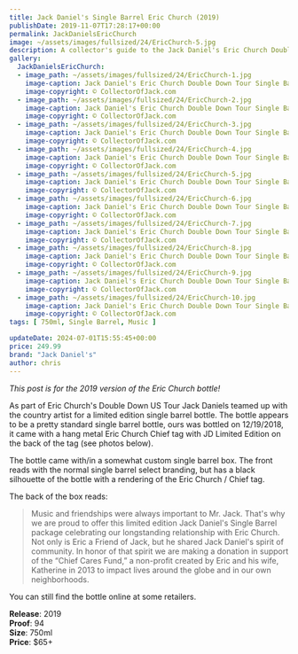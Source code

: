 ```yaml
---
title: Jack Daniel's Single Barrel Eric Church (2019)
publishDate: 2019-11-07T17:28:17+00:00
permalink: JackDanielsEricChurch
image: ~/assets/images/fullsized/24/EricChurch-5.jpg
description: A collector's guide to the Jack Daniel's Eric Church Double Down Tour Single Barrel Release from 2019
gallery:
  JackDanielsEricChurch:
  - image_path: ~/assets/images/fullsized/24/EricChurch-1.jpg
    image-caption: Jack Daniel's Eric Church Double Down Tour Single Barrel Release from 2019
    image-copyright: © CollectorOfJack.com
  - image_path: ~/assets/images/fullsized/24/EricChurch-2.jpg
    image-caption: Jack Daniel's Eric Church Double Down Tour Single Barrel Release from 2019
    image-copyright: © CollectorOfJack.com
  - image_path: ~/assets/images/fullsized/24/EricChurch-3.jpg
    image-caption: Jack Daniel's Eric Church Double Down Tour Single Barrel Release from 2019
    image-copyright: © CollectorOfJack.com
  - image_path: ~/assets/images/fullsized/24/EricChurch-4.jpg
    image-caption: Jack Daniel's Eric Church Double Down Tour Single Barrel Release from 2019
    image-copyright: © CollectorOfJack.com
  - image_path: ~/assets/images/fullsized/24/EricChurch-5.jpg
    image-caption: Jack Daniel's Eric Church Double Down Tour Single Barrel Release from 2019
    image-copyright: © CollectorOfJack.com
  - image_path: ~/assets/images/fullsized/24/EricChurch-6.jpg
    image-caption: Jack Daniel's Eric Church Double Down Tour Single Barrel Release from 2019
    image-copyright: © CollectorOfJack.com
  - image_path: ~/assets/images/fullsized/24/EricChurch-7.jpg
    image-caption: Jack Daniel's Eric Church Double Down Tour Single Barrel Release from 2019
    image-copyright: © CollectorOfJack.com
  - image_path: ~/assets/images/fullsized/24/EricChurch-8.jpg
    image-caption: Jack Daniel's Eric Church Double Down Tour Single Barrel Release from 2019
    image-copyright: © CollectorOfJack.com
  - image_path: ~/assets/images/fullsized/24/EricChurch-9.jpg
    image-caption: Jack Daniel's Eric Church Double Down Tour Single Barrel Release from 2019
    image-copyright: © CollectorOfJack.com
  - image_path: ~/assets/images/fullsized/24/EricChurch-10.jpg
    image-caption: Jack Daniel's Eric Church Double Down Tour Single Barrel Release from 2019
    image-copyright: © CollectorOfJack.com
tags: [ 750ml, Single Barrel, Music ]

updateDate: 2024-07-01T15:55:45+00:00
price: 249.99
brand: "Jack Daniel's"
author: chris
---
```

*This post is for the 2019 version of the Eric Church bottle!*

As part of Eric Church's Double Down US Tour Jack Daniels teamed up with the country artist for a limited edition single barrel bottle. The bottle appears to be a pretty standard single barrel bottle, ours was bottled on 12/19/2018, it came with a hang metal Eric Church Chief tag with JD Limited Edition on the back of the tag (see photos below).

The bottle came with/in a somewhat custom single barrel box. The front reads with the normal single barrel select branding, but has a black silhouette of the bottle with a rendering of the Eric Church / Chief tag.

The back of the box reads:

> Music and friendships were always important to Mr. Jack. That's why we are proud to offer this limited edition Jack Daniel's Single Barrel package celebrating our longstanding relationship with Eric Church. Not only is Eric a Friend of Jack, but he shared Jack Daniel's spirit of community. In honor of that spirit we are making a donation in support of the “Chief Cares Fund,” a non-profit created by Eric and his wife, Katherine in 2013 to impact lives around the globe and in our own neighborhoods.

You can still find the bottle online at some retailers.

**Release**: 2019  
**Proof**: 94   
**Size**: 750ml  
**Price**: $65+  

